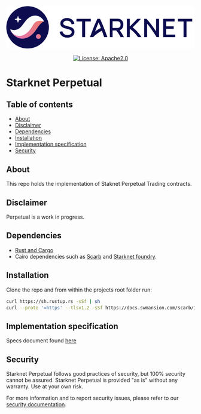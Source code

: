 
<div align="center">

<picture>
  <source media="(prefers-color-scheme: dark)" srcset="assets/starknet-dark.png">
  <source media="(prefers-color-scheme: light)" srcset="assets/starknet-light.png">
  <img alt="Your logo" src="assets/starknet-light.png">
</picture>
</div>

<div align="center">

[![License: Apache2.0](https://img.shields.io/badge/License-Apache2.0-green.svg)](LICENSE)
</div>

# Starknet Perpetual <!-- omit from toc -->

## Table of contents <!-- omit from toc -->

 <!-- omit from toc -->
- [About](#about)
- [Disclaimer](#disclaimer)
- [Dependencies](#dependencies)
- [Installation](#installation)
- [Implementation specification](#implementation-specification)
- [Security](#security)


## About
This repo holds the implementation of Staknet Perpetual Trading contracts.  

## Disclaimer
Perpetual is a work in progress.

## Dependencies
- [Rust and Cargo](https://doc.rust-lang.org/cargo/getting-started/installation.html)
- Cairo dependencies such as [Scarb](https://docs.swmansion.com/scarb/) and [Starknet foundry](https://foundry-rs.github.io/starknet-foundry/index.html).

## Installation
Clone the repo and from within the projects root folder run:
```bash
curl https://sh.rustup.rs -sSf | sh
curl --proto '=https' --tlsv1.2 -sSf https://docs.swmansion.com/scarb/install.sh | sh
```

## Implementation specification
Specs document found [here](docs/spec.md)

## Security
Starknet Perpetual follows good practices of security, but 100% security cannot be assured. Starknet Perpetual is provided "as is" without any warranty. Use at your own risk.

For more information and to report security issues, please refer to our [security documentation](https://github.com/starkware-libs/starknet-perpetual/blob/main/docs/SECURITY.md).

